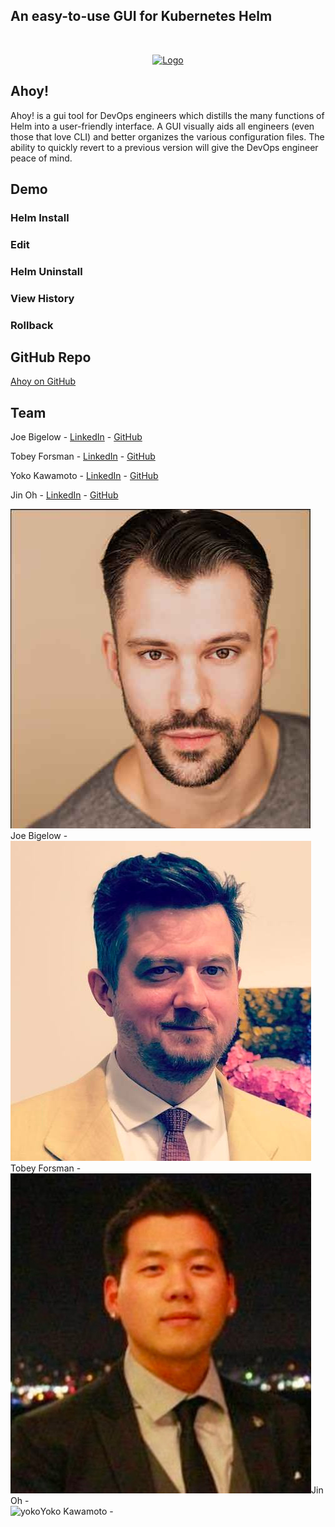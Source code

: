 ## An easy-to-use GUI for Kubernetes Helm
<!-- PROJECT LOGO -->
<br />
<p align="center">
  <a href="https://github.com/oslabs-beta/Ahoy">
    <img src="https://user-images.githubusercontent.com/65692508/115466796-68a29400-a1e5-11eb-8ceb-4d0e04d2450e.png" alt="Logo" width="200" height="200">
  </a>
</p>

## Ahoy!

Ahoy! is a gui tool for DevOps engineers which distills the many functions of Helm into a user-friendly interface.
A GUI visually aids all engineers (even those that love CLI) and better organizes the various configuration files.
The ability to quickly revert to a previous version will give the DevOps engineer peace of mind.

## Demo

### Helm Install


### Edit

### Helm Uninstall

### View History

### Rollback



## GitHub Repo

[Ahoy on GitHub](https://github.com/oslabs-beta/Ahoy)


## Team

Joe Bigelow - [LinkedIn](https://www.linkedin.com/in/joe-bigelow/) - [GitHub](https://github.com/lilbigs2001)

Tobey Forsman - [LinkedIn](https://www.linkedin.com/in/tobeyforsman/) - [GitHub](https://github.com/yebot)

Yoko Kawamoto - [LinkedIn](https://www.linkedin.com/in/yoko-kawamoto/) - [GitHub](https://github.com/libero-yoko)

Jin Oh - [LinkedIn](https://www.linkedin.com/in/jintoh613/) - [GitHub](https://github.com/ohjintech)



<div class="flex-container">
   <div class="flex-items"><img class="profile" src = "./assets/images/joe.jpg" alt="joe" /> Joe Bigelow -</div>
   <div class="flex-items"><img class="profile" src = "./assets/images/tobey.jpg" alt="tobey" />Tobey Forsman -  </div>
   <div class="flex-items"><img class="profile" src = "./assets/images/jin.jpg" alt="jin" />Jin Oh -</div>
   <div class="flex-items"><img class="profile" src = "https://github.com/oslabs-beta/Ahoy/blob/8f66c8fef93158cc026c4bbf8e7c2f392bab3b88/assets/images/yoko.jpg" alt="yoko" />Yoko Kawamoto - </div>
</div>

